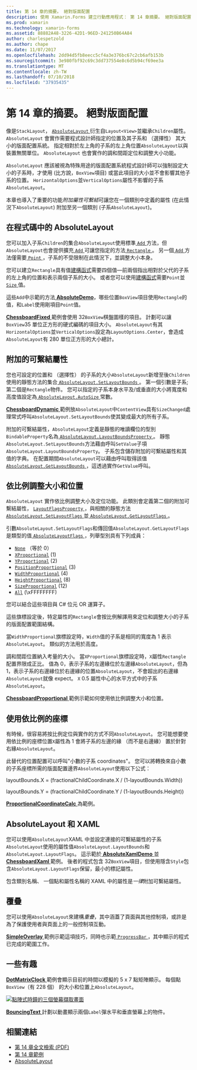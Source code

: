```yaml
---
title: 第 14 章的摘要。 絕對版面配置
description: 使用 Xamarin.Forms 建立行動應用程式： 第 14 章摘要。 絕對版面配置
ms.prod: xamarin
ms.technology: xamarin-forms
ms.assetid: 88882A48-3226-42D1-96ED-241250B64A84
author: charlespetzold
ms.author: chape
ms.date: 11/07/2017
ms.openlocfilehash: 2dd94d5fb8eecc5cf4a3e376bc67c2cb6afb153b
ms.sourcegitcommit: 3e980fbf92c69c3dd737554e8c6d5b94cf69ee3a
ms.translationtype: MT
ms.contentlocale: zh-TW
ms.lasthandoff: 07/10/2018
ms.locfileid: "37935435"
---
```

# <a name="summary-of-chapter-14-absolute-layout"></a>第 14 章的摘要。 絕對版面配置

像是`StackLayout`， [ `AbsoluteLayout` ](https://developer.xamarin.com/api/type/Xamarin.Forms.AbsoluteLayout/)衍生自`Layout<View>`並繼承`Children`屬性。 `AbsoluteLayout` 會實作需要程式設計師指定的位置及其子系和 （選擇性） 其大小的版面配置系統。 指定相對於左上角的子系的左上角位置`AbsoluteLayout`以與裝置無關單位。 `AbsoluteLayout` 也會實作的調和間距定位和調整大小功能。

`AbsoluteLayout` 應該被視為特殊用途的版面配置系統程式設計師可以強制設定大小的子系時，才使用 (比方說，`BoxView`項目) 或當此項目的大小並不會影響其他子系的位置。 `HorizontalOptions`並`VerticalOptions`屬性不影響的子系`AbsoluteLayout`。

本章也導入了重要的功能*附加屬性可繫結*可讓您在一個類別中定義的屬性 (在此情況下`AbsoluteLayout`) 附加至另一個類別 (子系`AbsoluteLayout`)。

## <a name="absolutelayout-in-code"></a>在程式碼中的 AbsoluteLayout

您可以加入子系`Children`的集合`AbsoluteLayout`使用標準[ `Add` ](https://developer.xamarin.com/api/member/System.Collections.Generic.ICollection%3CT%3E.Add/p/T/)方法，但`AbsoluteLayout`也會提供擴充[ `Add` ](https://developer.xamarin.com/api/member/Xamarin.Forms.AbsoluteLayout+IAbsoluteList%3CT%3E.Add/p/Xamarin.Forms.View/Xamarin.Forms.Rectangle/Xamarin.Forms.AbsoluteLayoutFlags/)可讓您指定的方法[ `Rectangle` ](https://developer.xamarin.com/api/type/Xamarin.Forms.Rectangle/)。 另一個[ `Add` ](https://developer.xamarin.com/api/member/Xamarin.Forms.AbsoluteLayout+IAbsoluteList%3CT%3E.Add/p/Xamarin.Forms.View/Xamarin.Forms.Point/)方法僅需要[ `Point` ](https://developer.xamarin.com/api/type/Xamarin.Forms.Point/)，子系的不受限制在此情況下，並調整大小本身。

您可以建立`Rectangle`具有值[建構函式](https://developer.xamarin.com/api/constructor/Xamarin.Forms.Rectangle.Rectangle/p/System.Double/System.Double/System.Double/System.Double/)需要四個值&mdash;前兩個指出相對於父代的子系的左上角的位置和表示兩個子系的大小。 或者您可以使用[建構函式](https://developer.xamarin.com/api/constructor/Xamarin.Forms.Rectangle.Rectangle/p/Xamarin.Forms.Point/Xamarin.Forms.Size/)需要`Point`並[ `Size` ](https://developer.xamarin.com/api/type/Xamarin.Forms.Size/)值。

這些`Add`中示範的方法[ **AbsoluteDemo**](https://github.com/xamarin/xamarin-forms-book-samples/tree/master/Chapter14/AbsoluteDemo)，哪些位置`BoxView`項目使用`Rectangle`的值，和`Label`使用剛項目`Point`值。

[ **ChessboardFixed** ](https://github.com/xamarin/xamarin-forms-book-samples/tree/master/Chapter14/ChessboardFixed)範例會使用 32`BoxView`棋盤圖樣的項目。 計劃可以讓`BoxView`35 單位正方形的硬式編碼的項目大小。 `AbsoluteLayout`有其`HorizontalOptions`並`VerticalOptions`設定為`LayoutOptions.Center`，會造成`AbsoluteLayout`有 280 單位正方形的大小總計。

## <a name="attached-bindable-properties"></a>附加的可繫結屬性

您也可設定的位置和 （選擇性） 的子系的大小`AbsoluteLayout`新增至後`Children`使用的靜態方法的集合[ `AbsoluteLayout.SetLayoutBounds` ](https://developer.xamarin.com/api/member/Xamarin.Forms.AbsoluteLayout.SetLayoutBounds/p/Xamarin.Forms.BindableObject/Xamarin.Forms.Rectangle/)。 第一個引數是子系;第二個是`Rectangle`物件。 您可以指定的子系本身水平及/或垂直的大小將寬度和高度值設定為[ `AbsoluteLayout.AutoSize` ](https://developer.xamarin.com/api/property/Xamarin.Forms.AbsoluteLayout.AutoSize/)常數。

[ **ChessboardDynamic** ](https://github.com/xamarin/xamarin-forms-book-samples/tree/master/Chapter14/ChessboardDynamic)範例放`AbsoluteLayout`中`ContentView`具有`SizeChanged`處理常式呼叫`AbsoluteLayout.SetLayoutBounds`使其變成最大的所有子系。  

附加的可繫結屬性，`AbsoluteLayout`定義是靜態的唯讀欄位的型別`BindableProperty`名為[ `AbsoluteLayout.LayoutBoundsProperty` ](https://developer.xamarin.com/api/field/Xamarin.Forms.AbsoluteLayout.LayoutBoundsProperty/)。 靜態`AbsoluteLayout.SetLayoutBounds`方法藉由呼叫`SetValue`子項`AbsoluteLayout.LayoutBoundsProperty`。 子系包含儲存附加的可繫結屬性和其值的字典。 在配置期間`AbsoluteLayout`可以藉由呼叫取得該值[ `AbsoluteLayout.GetLayoutBounds` ](https://developer.xamarin.com/api/member/Xamarin.Forms.AbsoluteLayout.GetLayoutBounds/p/Xamarin.Forms.BindableObject/)，這透過實作`GetValue`呼叫。

## <a name="proportional-sizing-and-positioning"></a>依比例調整大小和位置

`AbsoluteLayout` 實作依比例調整大小及定位功能。 此類別會定義第二個的附加可繫結屬性， [ `LayoutFlagsProperty` ](https://developer.xamarin.com/api/field/Xamarin.Forms.AbsoluteLayout.LayoutFlagsProperty/)，與相關的靜態方法[ `AbsoluteLayout.SetLayoutFlags` ](https://developer.xamarin.com/api/member/Xamarin.Forms.AbsoluteLayout.SetLayoutFlags/p/Xamarin.Forms.BindableObject/Xamarin.Forms.AbsoluteLayoutFlags/)並[ `AbsoluteLayout.GetLayoutFlags` ](https://developer.xamarin.com/api/member/Xamarin.Forms.AbsoluteLayout.GetLayoutFlags/p/Xamarin.Forms.BindableObject/)。

引數`AbsoluteLayout.SetLayoutFlags`和傳回值`AbsoluteLayout.GetLayoutFlags`是類型的值[ `AbsoluteLayoutFlags` ](xref:Xamarin.Forms.AbsoluteLayoutFlags)，列舉型別具有下列成員：

- [`None`](xref:Xamarin.Forms.AbsoluteLayoutFlags.None) （等於 0）
- [`XProportional`](xref:Xamarin.Forms.AbsoluteLayoutFlags.XProportional) (1)
- [`YProportional`](xref:Xamarin.Forms.AbsoluteLayoutFlags.YProportional) (2)
- [`PositionProportional`](xref:Xamarin.Forms.AbsoluteLayoutFlags.PositionProportional) (3)
- [`WidthProportional`](xref:Xamarin.Forms.AbsoluteLayoutFlags.WidthProportional) (4)
- [`HeightProportional`](xref:Xamarin.Forms.AbsoluteLayoutFlags.HeightProportional) (8)
- [`SizeProportional`](xref:Xamarin.Forms.AbsoluteLayoutFlags.SizeProportional) (12)
- [`All`](xref:Xamarin.Forms.AbsoluteLayoutFlags.All) (\xFFFFFFFF)

您可以結合這些項目與 C# 位元 OR 運算子。

這些旗標設定後，特定屬性的`Rectangle`會按比例解譯用來定位和調整大小的子系的版面配置範圍結構。

當`WidthProportional`旗標設定時，`Width`值的子系是相同的寬度為 1 表示`AbsoluteLayout`。 類似的方法用於高度。

調和間距位置納入考量的大小。 當`XProportional`旗標設定時，`X`屬性`Rectangle`配置界限成正比。 值為 0，表示子系的左邊緣位於左邊緣`AbsoluteLayout`，但為 1，表示子系的右邊緣位於右邊緣的位置`AbsoluteLayout`，不會超出的右邊緣`AbsoluteLayout`就像 expect。 `X` 0.5 屬性中心的水平方式中的子系`AbsoluteLayout`。

[ **ChessboardProportional** ](https://github.com/xamarin/xamarin-forms-book-samples/tree/master/Chapter14/ChessboardProportional)範例示範如何使用依比例調整大小和位置。

## <a name="working-with-proportional-coordinates"></a>使用依比例的座標

有時候，很容易將按比例定位與實作的方式不同`AbsoluteLayout`。 您可能想要使用依比例的座標位置`X`屬性為 1 會將子系的左邊的緣 （而不是右邊緣） 置於針對右緣`AbsoluteLayout`。

此替代的位置配置可以呼叫"小數的子系 coordinates"。 您可以將轉換來自小數的子系座標所需的版面配置邊界`AbsoluteLayout`使用以下公式：

layoutBounds.X = (fractionalChildCoordinate.X / (1-layoutBounds.Width))

layoutBounds.Y = (fractionalChildCoordinate.Y / (1-layoutBounds.Height))

[ **ProportionalCoordinateCalc** ](https://github.com/xamarin/xamarin-forms-book-samples/tree/master/Chapter14/PropCoordCalc)為範例。

## <a name="absolutelayout-and-xaml"></a>AbsoluteLayout 和 XAML

您可以使用`AbsoluteLayout`XAML 中並設定連接的可繫結屬性的子系`AbsoluteLayout`使用的屬性值`AbsoluteLayout.LayoutBounds`和`AbsoluteLayout.LayoutFlags`。 這示範於[ **AbsoluteXamlDemo** ](https://github.com/xamarin/xamarin-forms-book-samples/tree/master/Chapter14/AbsoluteXamlDemo)並[ **ChessboardXaml** ](https://github.com/xamarin/xamarin-forms-book-samples/tree/master/Chapter14/ChessboardXaml)範例。 後者的程式包含 32`BoxView`項目，但使用隱含`Style`包含`AbsoluteLayout.LayoutFlags`保留，最小的標記屬性。

包含類別名稱、 一個點和屬性名稱的 XAML 中的屬性是*一律*附加可繫結屬性。

## <a name="overlays"></a>覆疊

您可以使用`AbsoluteLayout`來建構*重疊*，其中涵蓋了頁面與其他控制項，或許是為了保護使用者與頁面上的一般控制項互動。

[ **SimpleOverlay** ](https://github.com/xamarin/xamarin-forms-book-samples/tree/master/Chapter14/SimpleOverlay)範例示範這項技巧，同時也示範[ `ProgressBar` ](https://developer.xamarin.com/api/type/Xamarin.Forms.ProgressBar/)，其中顯示的程式已完成的範圍工作。

## <a name="some-fun"></a>一些有趣

[ **DotMatrixClock** ](https://github.com/xamarin/xamarin-forms-book-samples/tree/master/Chapter14/DotMatrixClock)範例會顯示目前的時間以模擬的 5 x 7 點矩陣顯示。 每個點`BoxView`（有 228 個） 的大小和位置上`AbsoluteLayout`。

[![點陣式時鐘的三個螢幕擷取畫面](images/ch14fg08-small.png "點陣式時鐘")](images/ch14fg08-large.png#lightbox "點陣式時鐘")

[ **BouncingText** ](https://github.com/xamarin/xamarin-forms-book-samples/tree/master/Chapter14/BouncingText)計劃以動畫顯示兩個`Label`彈水平和垂直螢幕上的物件。



## <a name="related-links"></a>相關連結

- [第 14 章全文檢索 (PDF)](https://download.xamarin.com/developer/xamarin-forms-book/XamarinFormsBook-Ch14-Apr2016.pdf)
- [第 14 章範例](https://github.com/xamarin/xamarin-forms-book-samples/tree/master/Chapter14)
- [AbsoluteLayout](~/xamarin-forms/user-interface/layouts/absolute-layout.md)
